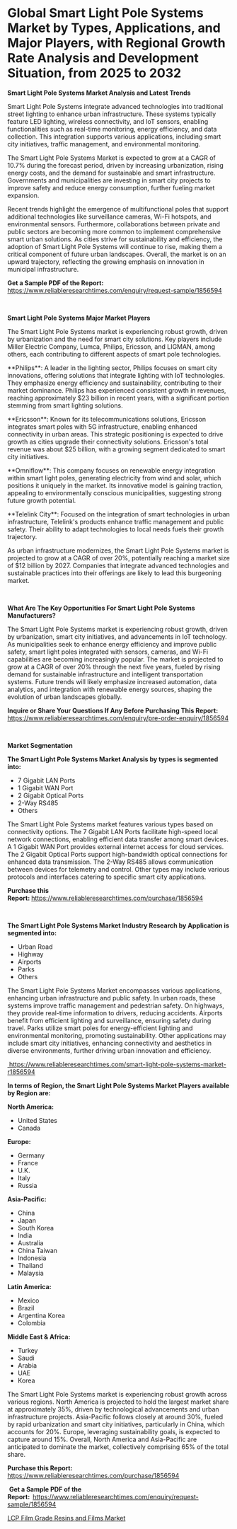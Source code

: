 <p><h1>Global Smart Light Pole Systems Market by Types, Applications, and Major Players, with Regional Growth Rate Analysis and Development Situation, from 2025 to 2032</h1></p><p><strong>Smart Light Pole Systems Market Analysis and Latest Trends</strong></p>
<p><p>Smart Light Pole Systems integrate advanced technologies into traditional street lighting to enhance urban infrastructure. These systems typically feature LED lighting, wireless connectivity, and IoT sensors, enabling functionalities such as real-time monitoring, energy efficiency, and data collection. This integration supports various applications, including smart city initiatives, traffic management, and environmental monitoring.</p><p>The Smart Light Pole Systems Market is expected to grow at a CAGR of 10.7% during the forecast period, driven by increasing urbanization, rising energy costs, and the demand for sustainable and smart infrastructure. Governments and municipalities are investing in smart city projects to improve safety and reduce energy consumption, further fueling market expansion. </p><p>Recent trends highlight the emergence of multifunctional poles that support additional technologies like surveillance cameras, Wi-Fi hotspots, and environmental sensors. Furthermore, collaborations between private and public sectors are becoming more common to implement comprehensive smart urban solutions. As cities strive for sustainability and efficiency, the adoption of Smart Light Pole Systems will continue to rise, making them a critical component of future urban landscapes. Overall, the market is on an upward trajectory, reflecting the growing emphasis on innovation in municipal infrastructure.</p></p>
<p><strong>Get a Sample PDF of the Report:&nbsp;</strong> <a href="https://www.reliableresearchtimes.com/enquiry/request-sample/1856594?utm_campaign=3088&utm_medium=2&utm_source=Github&utm_content=ia&utm_term=27032025&utm_id=smart-light-pole-systems">https://www.reliableresearchtimes.com/enquiry/request-sample/1856594</a></p>
<p>&nbsp;</p>
<p><strong>Smart Light Pole Systems Major Market Players</strong></p>
<p><p>The Smart Light Pole Systems market is experiencing robust growth, driven by urbanization and the need for smart city solutions. Key players include Miller Electric Company, Lumca, Philips, Ericsson, and LIGMAN, among others, each contributing to different aspects of smart pole technologies.</p><p>**Philips**: A leader in the lighting sector, Philips focuses on smart city innovations, offering solutions that integrate lighting with IoT technologies. They emphasize energy efficiency and sustainability, contributing to their market dominance. Philips has experienced consistent growth in revenues, reaching approximately $23 billion in recent years, with a significant portion stemming from smart lighting solutions.</p><p>**Ericsson**: Known for its telecommunications solutions, Ericsson integrates smart poles with 5G infrastructure, enabling enhanced connectivity in urban areas. This strategic positioning is expected to drive growth as cities upgrade their connectivity solutions. Ericsson's total revenue was about $25 billion, with a growing segment dedicated to smart city initiatives.</p><p>**Omniflow**: This company focuses on renewable energy integration within smart light poles, generating electricity from wind and solar, which positions it uniquely in the market. Its innovative model is gaining traction, appealing to environmentally conscious municipalities, suggesting strong future growth potential.</p><p>**Telelink City**: Focused on the integration of smart technologies in urban infrastructure, Telelink's products enhance traffic management and public safety. Their ability to adapt technologies to local needs fuels their growth trajectory.</p><p>As urban infrastructure modernizes, the Smart Light Pole Systems market is projected to grow at a CAGR of over 20%, potentially reaching a market size of $12 billion by 2027. Companies that integrate advanced technologies and sustainable practices into their offerings are likely to lead this burgeoning market.</p></p>
<p>&nbsp;</p>
<p><strong>What Are The Key Opportunities For Smart Light Pole Systems Manufacturers?</strong></p>
<p><p>The Smart Light Pole Systems market is experiencing robust growth, driven by urbanization, smart city initiatives, and advancements in IoT technology. As municipalities seek to enhance energy efficiency and improve public safety, smart light poles integrated with sensors, cameras, and Wi-Fi capabilities are becoming increasingly popular. The market is projected to grow at a CAGR of over 20% through the next five years, fueled by rising demand for sustainable infrastructure and intelligent transportation systems. Future trends will likely emphasize increased automation, data analytics, and integration with renewable energy sources, shaping the evolution of urban landscapes globally.</p></p>
<p><strong>Inquire or Share Your Questions If Any Before Purchasing This Report:</strong> <a href="https://www.reliableresearchtimes.com/enquiry/pre-order-enquiry/1856594?utm_campaign=3088&utm_medium=2&utm_source=Github&utm_content=ia&utm_term=27032025&utm_id=smart-light-pole-systems">https://www.reliableresearchtimes.com/enquiry/pre-order-enquiry/1856594</a></p>
<p>&nbsp;</p>
<p><strong>Market Segmentation</strong></p>
<p><strong>The Smart Light Pole Systems Market Analysis by types is segmented into:</strong></p>
<p><ul><li>7 Gigabit LAN Ports</li><li>1 Gigabit WAN Port</li><li>2 Gigabit Optical Ports</li><li>2-Way RS485</li><li>Others</li></ul></p>
<p><p>The Smart Light Pole Systems market features various types based on connectivity options. The 7 Gigabit LAN Ports facilitate high-speed local network connections, enabling efficient data transfer among smart devices. A 1 Gigabit WAN Port provides external internet access for cloud services. The 2 Gigabit Optical Ports support high-bandwidth optical connections for enhanced data transmission. The 2-Way RS485 allows communication between devices for telemetry and control. Other types may include various protocols and interfaces catering to specific smart city applications.</p></p>
<p><strong>Purchase this Report:&nbsp;</strong><a href="https://www.reliableresearchtimes.com/purchase/1856594?utm_campaign=3088&utm_medium=2&utm_source=Github&utm_content=ia&utm_term=27032025&utm_id=smart-light-pole-systems">https://www.reliableresearchtimes.com/purchase/1856594</a></p>
<p>&nbsp;</p>
<p><strong>The Smart Light Pole Systems Market Industry Research by Application is segmented into:</strong></p>
<p><ul><li>Urban Road</li><li>Highway</li><li>Airports</li><li>Parks</li><li>Others</li></ul></p>
<p><p>The Smart Light Pole Systems Market encompasses various applications, enhancing urban infrastructure and public safety. In urban roads, these systems improve traffic management and pedestrian safety. On highways, they provide real-time information to drivers, reducing accidents. Airports benefit from efficient lighting and surveillance, ensuring safety during travel. Parks utilize smart poles for energy-efficient lighting and environmental monitoring, promoting sustainability. Other applications may include smart city initiatives, enhancing connectivity and aesthetics in diverse environments, further driving urban innovation and efficiency.</p></p>
<p><a href="https://www.reliableresearchtimes.com/smart-light-pole-systems-market-r1856594?utm_campaign=3088&utm_medium=2&utm_source=Github&utm_content=ia&utm_term=27032025&utm_id=smart-light-pole-systems">&nbsp;https://www.reliableresearchtimes.com/smart-light-pole-systems-market-r1856594</a></p>
<p><strong>In terms of Region, the Smart Light Pole Systems Market Players available by Region are:</strong></p>
<p>
    <p> <strong> North America: </strong>
        <ul>
            <li>United States</li>
            <li>Canada</li>
        </ul>
        </p> 
    <p> <strong> Europe: </strong>
        <ul>
            <li>Germany</li>
            <li>France</li>
            <li>U.K.</li>
            <li>Italy</li>
            <li>Russia</li>
        </ul>
        </p> 
    <p> <strong> Asia-Pacific: </strong>
        <ul>
            <li>China</li>
            <li>Japan</li>
            <li>South Korea</li>
            <li>India</li>
            <li>Australia</li>
            <li>China Taiwan</li>
            <li>Indonesia</li>
            <li>Thailand</li>
            <li>Malaysia</li>
        </ul>
        </p> 
    <p> <strong> Latin America: </strong>
        <ul>
            <li>Mexico</li>
            <li>Brazil</li>
            <li>Argentina Korea</li>
            <li>Colombia</li>
        </ul>
        </p> 
    <p> <strong> Middle East & Africa: </strong>
        <ul>
            <li>Turkey</li>
            <li>Saudi</li>
            <li>Arabia</li>
            <li>UAE</li>
            <li>Korea</li>
        </ul>
    </p>
    </p>
<p><p>The Smart Light Pole Systems market is experiencing robust growth across various regions. North America is projected to hold the largest market share at approximately 35%, driven by technological advancements and urban infrastructure projects. Asia-Pacific follows closely at around 30%, fueled by rapid urbanization and smart city initiatives, particularly in China, which accounts for 20%. Europe, leveraging sustainability goals, is expected to capture around 15%. Overall, North America and Asia-Pacific are anticipated to dominate the market, collectively comprising 65% of the total share.</p></p>
<p><strong>Purchase this Report: </strong><a href="https://www.reliableresearchtimes.com/purchase/1856594?utm_campaign=3088&utm_medium=2&utm_source=Github&utm_content=ia&utm_term=27032025&utm_id=smart-light-pole-systems">https://www.reliableresearchtimes.com/purchase/1856594</a></p>
<p>&nbsp;<strong>Get a Sample PDF of the Report:&nbsp;&nbsp;</strong><a href="https://www.reliableresearchtimes.com/enquiry/request-sample/1856594?utm_campaign=3088&utm_medium=2&utm_source=Github&utm_content=ia&utm_term=27032025&utm_id=smart-light-pole-systems">https://www.reliableresearchtimes.com/enquiry/request-sample/1856594</a></p>
<p><strong></strong></p>
<p><p><a href="https://github.com/akermigarib/Market-Research-Report-List-1/blob/main/lcp-film-grade-resins-and-films-market.md?utm_campaign=3088&utm_medium=2&utm_source=Github&utm_content=ia&utm_term=27032025&utm_id=smart-light-pole-systems">LCP Film Grade Resins and Films Market</a></p></p>